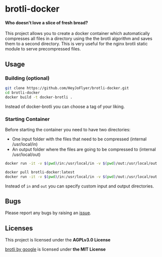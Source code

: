 # brotli-docker
#### Who doesn't love a slice of fresh bread?
This project allows you to create a docker container which automatically compresses all files in a directory using the the brotli algorithm and saves them to a second directory. This is very useful for the nginx brotli static module to serve precompressed files.

## Usage

### Building (optional)

```bash
git clone https://github.com/HeyJoFlyer/brotli-docker.git
cd brotli-docker
docker build -t docker-brotli .
```

Instead of docker-brotli you can choose a tag of your liking.

### Starting Container
Before starting the container you need to have two directories:
* One input folder with the files that need to be compressed (internal /usr/local/in)
* An output folder where the files are going to be compressed to (internal /usr/local/out)

```bash
docker run -it -v $(pwd)/in:/usr/local/in -v $(pwd)/out:/usr/local/out docker-brotli /usr/bin/compress.sh
```
```bash
docker pull brotli-docker:latest
docker run -it -v $(pwd)/in:/usr/local/in -v $(pwd)/out:/usr/local/out brotli-docker /usr/bin/compress.sh
```

Instead of `in` and `out` you can specify custom input and output directories.

## Bugs
Please report any bugs by raising an [issue](https://github.com/HeyJoFlyer/brotli-docker/issues).

## Licenses

This project is licensed under the **AGPLv3.0 License**

[brotli by google](https://github.com/google/brotli) is licensed under **the MIT License**